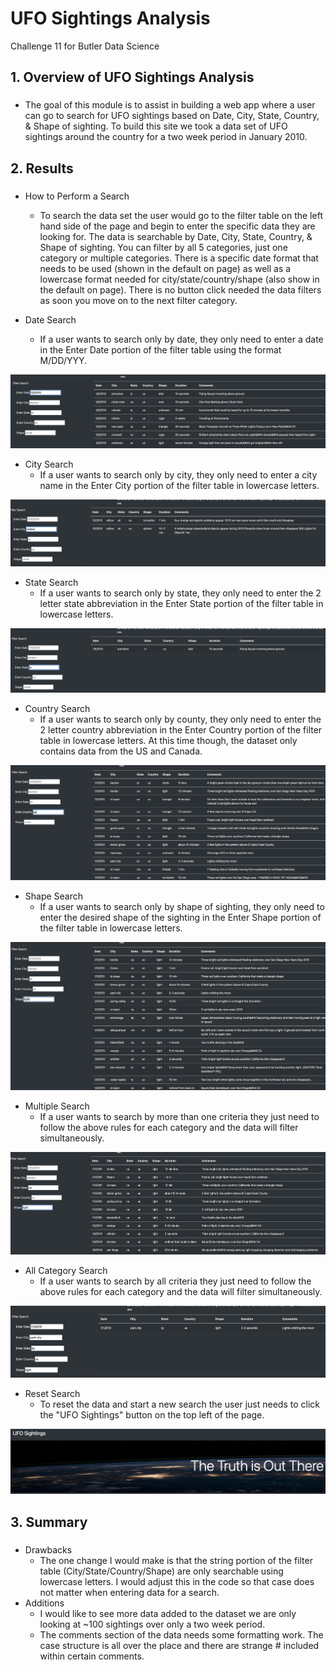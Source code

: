 # UFO Sightings Analysis
Challenge 11 for Butler Data Science

## 1. Overview of UFO Sightings Analysis
### 
* The goal of this module is to assist in building a web app where a user can go to search for UFO sightings based on Date, City, State, Country, & Shape of sighting. To build this site we took a data set of UFO sightings around the country for a two week period in January 2010.

## 2. Results
### 
* How to Perform a Search
	- To search the data set the user would go to the filter table on the left hand side of the page and begin to enter the specific data they are looking for. The data is searchable by Date, City, State, Country, & Shape of sighting. You can filter by all 5 categories, just one category or multiple categories. There is a specific date format that needs to be used (shown in the default on page) as well as a lowercase format needed for city/state/country/shape (also show in the default on page). There is no button click needed the data filters as soon you move on to the next filter category.

* Date Search
	- If a user wants to search only by date, they only need to enter a date in the Enter Date portion of the filter table using the format M/DD/YYY.

![Date Search](https://github.com/coxjack/JavascriptChallenge11/blob/main/AdditonalSupportingImages/DateSearch.png)

* City Search
	- If a user wants to search only by city, they only need to enter a city name in the Enter City portion of the filter table in lowercase letters.

![City Search](https://github.com/coxjack/JavascriptChallenge11/blob/main/AdditonalSupportingImages/CitySearch.png)

* State Search
	- If a user wants to search only by state, they only need to enter the 2 letter state abbreviation in the Enter State portion of the filter table in lowercase letters.

![State Search](https://github.com/coxjack/JavascriptChallenge11/blob/main/AdditonalSupportingImages/StateSearch.png)

* Country Search
	- If a user wants to search only by county, they only need to enter the 2 letter country abbreviation in the Enter Country portion of the filter table in lowercase letters. At this time though, the dataset only contains data from the US and Canada.

![Country Search](https://github.com/coxjack/JavascriptChallenge11/blob/main/AdditonalSupportingImages/CountrySearch.png)

* Shape Search
	- If a user wants to search only by shape of sighting, they only need to enter the desired shape of the sighting in the Enter Shape portion of the filter table in lowercase letters.

![Shape Search](https://github.com/coxjack/JavascriptChallenge11/blob/main/AdditonalSupportingImages/ShapeSearch.png)
	
* Multiple Search
	- If a user wants to search by more than one criteria they just need to follow the above rules for each category and the data will filter simultaneously.

![Multiple Search](https://github.com/coxjack/JavascriptChallenge11/blob/main/AdditonalSupportingImages/MultipleSearch.png)

* All Category Search
	- If a user wants to search by all criteria they just need to follow the above rules for each category and the data will filter simultaneously.

![All Search](https://github.com/coxjack/JavascriptChallenge11/blob/main/AdditonalSupportingImages/AllSearch.png)

* Reset Search
	- To reset the data and start a new search the user just needs to click the "UFO Sightings" button on the top left of the page.

![Reset](https://github.com/coxjack/JavascriptChallenge11/blob/main/AdditonalSupportingImages/Reset.png)

## 3. Summary
### 
* Drawbacks
	- The one change I would make is that the string portion of the filter table (City/State/Country/Shape) are only searchable using lowercase letters. I would adjust this in the code so that case does not matter when entering data for a search.
* Additions
	- I would like to see more data added to the dataset we are only looking at ~100 sightings over only a two week period.
	- The comments section of the data needs some formatting work. The case structure is all over the place and there are strange # included within certain comments.





